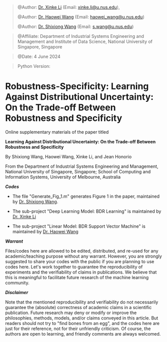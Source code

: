 > @Author: [Dr. Xinke Li](https://shinke-li.github.io/)    (Email: <xinke.li@u.nus.edu>),
> 
> @Author: [Dr. Haowei Wang](https://haowei-wang.github.io/)   (Email: <haowei_wang@u.nus.edu>)
> 
> @Author: [Dr. Shixiong Wang](https://bear-wangsx.github.io/)   (Email: <s.wang@u.nus.edu>)

> @Affiliate: Department of Industrial Systems Engineering and Management and Institute of Data Science, National University of Singapore, Singapore

> @Date: 4 June 2024

> Python Version: 

# Robustness-Specificity: Learning Against Distributional Uncertainty: On the Trade-off Between Robustness and Specificity

Online supplementary materials of the paper titled 

**Learning Against Distributional Uncertainty: On the Trade-off Between Robustness and Specificity**
   
By Shixiong Wang, Haowei Wang, Xinke Li, and Jean Honorio

From the Department of Industrial Systems Engineering and Management, National University of Singapore, Singapore; School of Computing and Information Systems, University of Melbourne, Australia 
   
***Codes***

- The file "Generate_Fig_1.m" generates Figure 1 in the paper, maintained by [Dr. Shixiong Wang](https://github.com/Spratm-Asleaf).

- The sub-project "Deep Learning Model: BDR Learning" is maintained by [Dr. Xinke Li](https://github.com/shinke-li)

- The sub-project "Linear Model: BDR Support Vector Machine" is maintained by [Dr. Haowei Wang](https://github.com/Haowei-Wang)

***Warrant***

Files/codes here are allowed to be edited, distributed, and re-used for any academic/teaching purpose without any warrant. However, you are strongly suggested to share your codes with the public if you are planning to use codes here. Let's work together to guarantee the reproducibility of experiments and the verifiability of claims in publications. We believe that this is meaningful to facilitate future research of the machine learning community.


***Disclaimer***

Note that the mentioned reproducibility and verifiability do not necessarily guarantee the (absolute) correctness of academic claims in a scientific publication. Future research may deny or modify or improve the philosophies, methods, models, and/or claims conveyed in this article. But readers should not try to "find bones from an egg", and the codes here are just for their reference, not for their unfriendly criticism. Of course, the authors are open to learning, and friendly comments are always welcomed.
